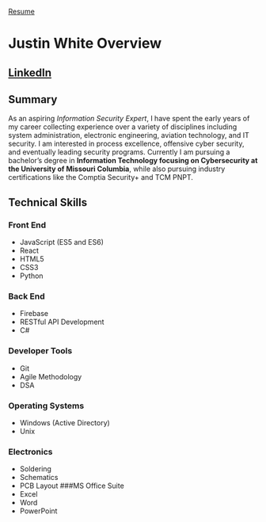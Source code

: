 [Resume]()
# Justin White Overview

## [LinkedIn](https://www.linkedin.com/in/J-Z-White/ "A link to my LinkedIn profile")

## Summary
As an aspiring *Information Security Expert*, I have spent the early years of my career collecting experience over a variety of disciplines including system administration, electronic engineering, aviation technology, and IT security. I am interested in process excellence, offensive cyber security, and eventually leading security programs. Currently I am pursuing a bachelor’s degree in **Information Technology focusing on Cybersecurity at the University of Missouri Columbia**, while also pursuing industry certifications like the Comptia Security+ and TCM PNPT. 

## Technical Skills
### Front End
- JavaScript (ES5 and ES6)
- React
- HTML5 
- CSS3 
- Python
### Back End
- Firebase
- RESTful API Development
- C#
### Developer Tools
- Git
- Agile Methodology
- DSA
### Operating Systems
- Windows (Active Directory)
- Unix
### Electronics
- Soldering
- Schematics
- PCB Layout 
###MS Office Suite
- Excel 
- Word
- PowerPoint
